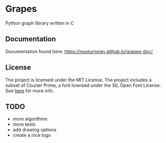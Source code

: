 # Grapes
Python graph library written in C

## Documentation
Documentation found here: https://nouturnsign.github.io/grapes-doc/

## License
The project is licensed under the MIT License. The project includes a subset of
Courier Prime, a font licensed under the SIL Open Font License. See [here](https://quoteunquoteapps.com/courierprime/)
for more info.

## TODO
*   more algorithms
*   more tests
*   add drawing options
*   create a nice logo